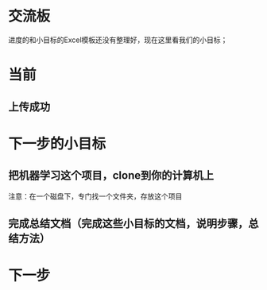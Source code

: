 # 交流板
进度的和小目标的Excel模板还没有整理好，现在这里看我们的小目标；

# 当前
## 上传成功
# 下一步的小目标
## 把机器学习这个项目，clone到你的计算机上

注意：在一个磁盘下，专门找一个文件夹，存放这个项目

## 完成总结文档（完成这些小目标的文档，说明步骤，总结方法）

# 下一步


